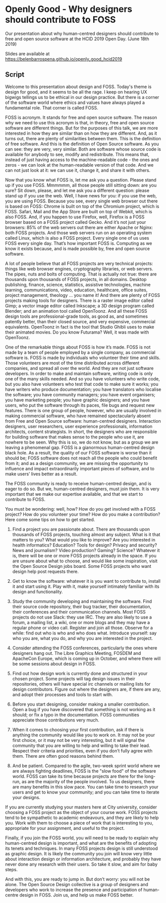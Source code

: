 # Openly Good - Why designers should contribute to FOSS

Our presentation about why human-centred designers should contribute to free and open source software at the HCID 2019 Open Day. (June 18th 2019)

Slides are available at https://belenbarrospena.github.io/openly_good_hcid2019

## Script

Welcome to this presentation about design and FOSS. Today's theme is design for good, and it seems to be all the rage. I keep on hearing UX bigwigs tellings us to be ethical in our design practice. But there is a corner of the software world where ethics and values have always played a fundamental role. That corner is called FOSS.

FOSS is acronym. It stands for free and open source software. The reason why we need to use this acronym is that, in theory, free and open source software are different things. But for the purposes of this talk, we are more interested in how they are similar than on how they are different. And, as it turns out, there are plenty of similarities between them. This is the definition of free software. And this is the definition of Open Source software. As you can see: they are very, very similar. Both are software whose source code is available for anybody to see, modify and redistribute. This means that, instead of just having access to the machine-readable code - the ones and zeros - we can look at the human-readable version of that code. And we can not just look at it: we can use it, change it, and share it with others. 

Now that you know what FOSS is, let me ask you a question. Please stand up if you use FOSS. Mmmmmm, all those people still sitting down: are you sure? Sit down, please, and let me ask you a different question: please stand up if you use the web. Well, I have news for you: if you use the web, you are using FOSS. Because you see, every single web browser out there is based on FOSS: Chrome is built on top of the Chromium project, which is FOSS. Safari, Mail and the App Store are built on top of Webkit, which is also FOSS. And, if you happen to use Firefox, well, Firefox is a FOSS browser based on a FOSS project called Gecko. And it’s not just your browsers: 85% of the web servers out there are either Apache or Nginx: both FOSS projects. And those web servers run on an operating system called Linux, which is also a FOSS project. Every single one of us uses FOSS every single day. That’s how important FOSS is. Computing as we know it exists because, and is made possible by, free and open source software.

A lot of people believe that all FOSS projects are very technical projects: things like web browser engines, cryptography libraries, or web servers. The pipes, nuts and bolts of computing. That is actually not true: there are thousands upon thousands of FOSS projects, in all domains. Desktop publishing, finance, science, statistics, assistive technologies, machine learning, communications, video, education, healthcare, office suites, project management, theology … you name it! And there are plenty of FOSS projects making tools for designers. There is a raster image editor called Gimp; a vector image editor called Inkscape; a 3D design program called Blender; and an animation tool called OpenToonz. And all these FOSS design tools are professional-grade tools, as good as, and sometimes patently better, than their closed source, and very expensive, commercial equivalents. OpenToonz in fact is the tool that Studio Ghibli uses to make their animated movies. Do you know Futurama? Well, it was made with OpenToonz. 

One of the remarkable things about FOSS is how it’s made. FOSS is not made by a team of people employed by a single company, as commercial software is. FOSS is made by individuals who volunteer their time and skills. Those volunteers are most of the time distributed across different companies, and spread all over the world. And they are not just software developers. In order to make and maintain software, writing code is only one of the many skills needed. And so you have volunteers who write code, but you also have volunteers who test that code to make sure it works; you have writers who produce documentation; you have translators who localise the software; you have community managers; you have event organisers; you have marketing people; you have graphic designers; and you have users, who put the software through its paces, file bugs and request new features. There is one group of people, however, who are usually involved in making commercial software, who have remained spectacularly absent from Free and Open Source software: human-centred designers. Interaction designers, user researchers, user experience professionals, information architects, content strategists. In short, the designers who are responsible for building software that makes sense to the people who use it, are nowhere to be seen. Why this is so, we do not know, but as a group we are leaving a phenomenal gap. FOSS is a gianormous human-centred design black hole. As a result, the quality of our FOSS software is worse than it should be; FOSS software does not reach all the people who could benefit from it; and as a design community, we are missing the opportunity to influence and impact extraordinarily important pieces of software, and to make users’ lives better as a result.

The FOSS community is ready to receive human-centred design, and is eager to do so. But we, human-centred designers, must join them. It is very important that we make our expertise available, and that we start to contribute to FOSS. 

You must be wondering: well, how? How do you get involved with a FOSS project? How do you volunteer your time? How do you make a contribution? Here come some tips on how to get started. 

1. Find a project you are passionate about. There are thousands upon thousands of FOSS projects, touching almost any subject. What is it that matters to you? What would you like to improve? Are you interested in health informatics? Education? Tools for design? Privacy and security? News and journalism? Video production? Gaming? Science? Whatever it is, there will be one or more FOSS projects already in the space. If you are unsure about what to choose, and would like some inspiration, visit the Open Source Design jobs board. Some FOSS projects who want design help post requests there. 

2. Get to know the software: whatever it is you want to contribute to, install it and start using it. Play with it, make yourself intimately familiar with its design and functionality. 

3. Study the community developing and maintaining the software. Find their source code repository, their bug tracker, their documentation, their conferences and their communication channels. Most FOSS projects do not use Slack: they use IRC. They are also likely to use a forum, a mailing list, a wiki, one or more blogs and they may have a regular phone or video call. Register and join all those. Observe for a while: find out who is who and who does what. Introduce yourself: say who you are, what you do, and why you are interested in the project. 

4. Consider attending the FOSS conferences, particularly the ones where designers hang out. The Libre Graphics Meeting, FOSDEM and ApacheCon Europe, which is coming up in October, and where there will be some sessions about design in FOSS.

5. Find out how design work is currently done and structured in your chosen project. Some projects will tag design issues in their repositories, others will have special irc channels or mailing lists for design contributors. Figure out where the designers are, if there are any, and adopt their processes and tools to start with. 

6. Before you start designing, consider making a smaller contribution. Open a bug if you have discovered that something is not working as it should; or fix a typo in the documentation. FOSS communities appreciate those contributions very much. 

7. When it comes to choosing your first contribution, ask if there is anything the community would like you to work on. It may not be your first choice, or it may not be very interesting, but it will signal the community that you are willing to help and willing to take their lead. Respect their criteria and priorities, even if you don’t fully agree with them. There are often good reasons behind them. 

8. And be patient. Compared to the agile, two-week sprint world where we are always fighting deadlines, FOSS is the "slow food" of the software world. FOSS can take its time because projects are there for the long-run, as are the majority of the people involved. To us designers, there are many benefits in this slow pace. You can take time to research your users and get to know your community; and you can take time to iterate your designs.

If you are currently studying your masters here at City university, consider choosing a FOSS project as the object of your course work. FOSS projects tend to be sympathetic to academic endeavours, and they are likely to help you. Work with them to choose a piece of work that is interesting to you, appropriate for your assignment, and useful to the project.

Finally, if you join the FOSS world, you will need to be ready to explain why human-centred design is important, and what are the benefits of adopting its tenets and techniques. In many FOSS projects design is still understood as graphic design. It is likely the community you join will know very little about interaction design or information architecture, and probably they have never done any research with their users. So take it slow, and aim for baby steps. 

And with this, you are ready to jump in. But don’t worry: you will not be alone. The Open Source Design collective is a group of designers and developers who work to increase the presence and participation of human-centre design in FOSS. Join us, and help us make FOSS better. 

